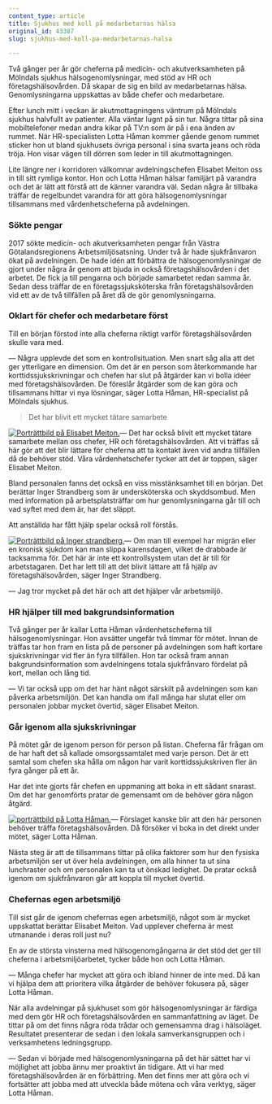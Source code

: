 ```yaml
---
content_type: article
title: Sjukhus med koll på medarbetarnas hälsa
original_id: 43387
slug: sjukhus-med-koll-pa-medarbetarnas-halsa

---
```


Två gånger per år gör cheferna på medicin- och akutverksamheten på Mölndals sjukhus hälsogenomlysningar, med stöd av HR och företagshälsovården. Då skapar de sig en bild av medarbetarnas hälsa. Genomlysningarna uppskattas av både chefer och medarbetare.

Efter lunch mitt i veckan är akutmottagningens väntrum på Mölndals sjukhus halvfullt av patienter. Alla väntar lugnt på sin tur. Några tittar på sina mobiltelefoner medan andra kikar på TV:n som är på i ena änden av rummet. När HR-specialisten Lotta Håman kommer gående genom rummet sticker hon ut bland sjukhusets övriga personal i sina svarta jeans och röda tröja. Hon visar vägen till dörren som leder in till akutmottagningen.

Lite längre ner i korridoren välkomnar avdelningschefen Elisabet Meiton oss in till sitt rymliga kontor. Hon och Lotta Håman hälsar familjärt på varandra och det är lätt att förstå att de känner varandra väl. Sedan några år tillbaka träffar de regelbundet varandra för att göra hälsogenomlysningar tillsammans med vårdenhetscheferna på avdelningen.

### Sökte pengar

2017 sökte medicin- och akutverksamheten pengar från Västra Götalandsregionens Arbetsmiljösatsning. Under två år hade sjukfrånvaron ökat på avdelningen. De hade idén att förbättra de hälsogenomlysningar de gjort under några år genom att bjuda in också företagshälsovården i det arbetet. De fick ja till pengarna och började samarbetet redan samma år. Sedan dess träffar de en företagssjuksköterska från företagshälsovården vid ett av de två tillfällen på året då de gör genomlysningarna.

### Oklart för chefer och medarbetare först

Till en början förstod inte alla cheferna riktigt varför företagshälsovården skulle vara med.

— Några upplevde det som en kontrollsituation. Men snart såg alla att det ger ytterligare en dimension. Om det är en person som återkommande har korttidssjukskrivningar och chefen har slut på åtgärder kan vi bolla idéer med företagshälsovården. De föreslår åtgärder som de kan göra och tillsammans hittar vi nya lösningar, säger Lotta Håman, HR-specialist på Mölndals sjukhus.

> Det har blivit ett mycket tätare samarbete

[![Porträttbild på Elisabet Meiton.](https://www.suntarbetsliv.se/wp-content/uploads/2019/12/200x220-elisabet-meiton-foto-bjorn-larsson-rosvall-tt.jpg)](https://www.suntarbetsliv.se/wp-content/uploads/2019/12/200x220-elisabet-meiton-foto-bjorn-larsson-rosvall-tt.jpg)— Det har också blivit ett mycket tätare samarbete mellan oss chefer, HR och företagshälsovården. Att vi träffas så här gör att det blir lättare för cheferna att ta kontakt även vid andra tillfällen då de behöver stöd. Våra vårdenhetschefer tycker att det är toppen, säger Elisabet Meiton.

Bland personalen fanns det också en viss misstänksamhet till en början. Det berättar Inger Strandberg som är undersköterska och skyddsombud. Men med information på arbetsplatsträffar om hur genomlysningarna går till och vad syftet med dem är, har det släppt.

Att anställda har fått hjälp spelar också roll förstås.

[![Porträttbild på Inger strandberg.](https://www.suntarbetsliv.se/wp-content/uploads/2019/12/200x220-inger-strandberg-foto-bjorn-larsson-rosvall-TT.jpg)](https://www.suntarbetsliv.se/wp-content/uploads/2019/12/200x220-inger-strandberg-foto-bjorn-larsson-rosvall-TT.jpg)— Om man till exempel har migrän eller en kronisk sjukdom kan man slippa karensdagen, vilket de drabbade är tacksamma för. Det här är inte ett kontrollsystem utan det är till för arbetstagaren. Det har lett till att det blivit lättare att få hjälp av företagshälsovården, säger Inger Strandberg.

— Jag tror mycket på det här och att det hjälper vår arbetsmiljö.

### HR hjälper till med bakgrundsinformation

Två gånger per år kallar Lotta Håman vårdenhetscheferna till hälsogenomlysningar. Hon avsätter ungefär två timmar för mötet. Innan de träffas tar hon fram en lista på de personer på avdelningen som haft kortare sjukskrivningar vid fler än fyra tillfällen. Hon tar också fram annan bakgrundsinformation som avdelningens totala sjukfrånvaro fördelat på kort, mellan och lång tid.

— Vi tar också upp om det har hänt något särskilt på avdelningen som kan påverka arbetsmiljön. Det kan handla om ifall många har slutat eller om personalen jobbar mycket övertid, säger Elisabet Meiton.

### Går igenom alla sjukskrivningar

På mötet går de igenom person för person på listan. Cheferna får frågan om de har haft det så kallade omsorgssamtalet med varje person. Det är ett samtal som chefen ska hålla om någon har varit korttidssjukskriven fler än fyra gånger på ett år.

Har det inte gjorts får chefen en uppmaning att boka in ett sådant snarast. Om det har genomförts pratar de gemensamt om de behöver göra någon åtgärd.

[![porträttbild på Lotta Håman.](https://www.suntarbetsliv.se/wp-content/uploads/2019/12/200x220-lotta-haman-foto-bjorn-larsson-rosvall-tt.jpg)](https://www.suntarbetsliv.se/wp-content/uploads/2019/12/200x220-lotta-haman-foto-bjorn-larsson-rosvall-tt.jpg)— Förslaget kanske blir att den här personen behöver träffa företagshälsovården. Då försöker vi boka in det direkt under mötet, säger Lotta Håman.

Nästa steg är att de tillsammans tittar på olika faktorer som hur den fysiska arbetsmiljön ser ut över hela avdelningen, om alla hinner ta ut sina lunchraster och om personalen kan ta ut önskad ledighet. De pratar också igenom om sjukfrånvaron går att koppla till mycket övertid.

### Chefernas egen arbetsmiljö

Till sist går de igenom chefernas egen arbetsmiljö, något som är mycket uppskattat berättar Elisabet Meiton. Vad upplever cheferna är mest utmanande i deras roll just nu?

En av de största vinsterna med hälsogenomgångarna är det stöd det ger till cheferna i arbetsmiljöarbetet, tycker både hon och Lotta Håman.

— Många chefer har mycket att göra och ibland hinner de inte med. Då kan vi hjälpa dem att prioritera vilka åtgärder de behöver fokusera på, säger Lotta Håman.

När alla avdelningar på sjukhuset som gör hälsogenomlysningar är färdiga med dem gör HR och företagshälsovården en sammanfattning av läget. De tittar på om det finns några röda trådar och gemensamma drag i hälsoläget. Resultatet presenterar de sedan i den lokala samverkansgruppen och i verksamhetens ledningsgrupp.

— Sedan vi började med hälsogenomlysningarna på det här sättet har vi möjlighet att jobba ännu mer proaktivt än tidigare. Att vi har med företagshälsovården är en förbättring. Men det finns mer att göra och vi fortsätter att jobba med att utveckla både mötena och våra verktyg, säger Lotta Håman.

